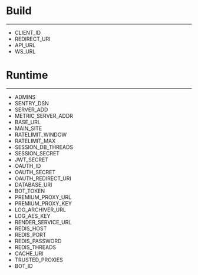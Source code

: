 # Build
---
- CLIENT_ID
- REDIRECT_URI
- API_URL
- WS_URL

# Runtime
---

- ADMINS
- SENTRY_DSN 
- SERVER_ADD
- METRIC_SERVER_ADDR
- BASE_URL
- MAIN_SITE
- RATELIMIT_WINDOW
- RATELIMIT_MAX
- SESSION_DB_THREADS
- SESSION_SECRET
- JWT_SECRET
- OAUTH_ID
- OAUTH_SECRET
- OAUTH_REDIRECT_URI
- DATABASE_URI
- BOT_TOKEN
- PREMIUM_PROXY_URL
- PREMIUM_PROXY_KEY
- LOG_ARCHIVER_URL
- LOG_AES_KEY
- RENDER_SERVICE_URL
- REDIS_HOST
- REDIS_PORT
- REDIS_PASSWORD
- REDIS_THREADS
- CACHE_URI
- TRUSTED_PROXIES
- BOT_ID
